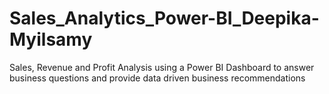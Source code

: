 # Sales_Analytics_Power-BI_Deepika-Myilsamy
Sales, Revenue and Profit Analysis using a Power BI Dashboard to answer business questions and provide data driven business recommendations
